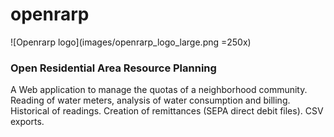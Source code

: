 # openrarp
![Openrarp logo](images/openrarp_logo_large.png =250x)

<h3>Open Residential Area Resource Planning</h3>
A Web application to manage the quotas of a neighborhood community. Reading of water meters, analysis of water consumption and billing. Historical of readings. Creation of remittances (SEPA direct debit files). CSV exports.
